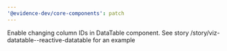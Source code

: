 ```yaml
---
'@evidence-dev/core-components': patch
---
```


Enable changing column IDs in DataTable component. 
See story /story/viz-datatable--reactive-datatable for an example
